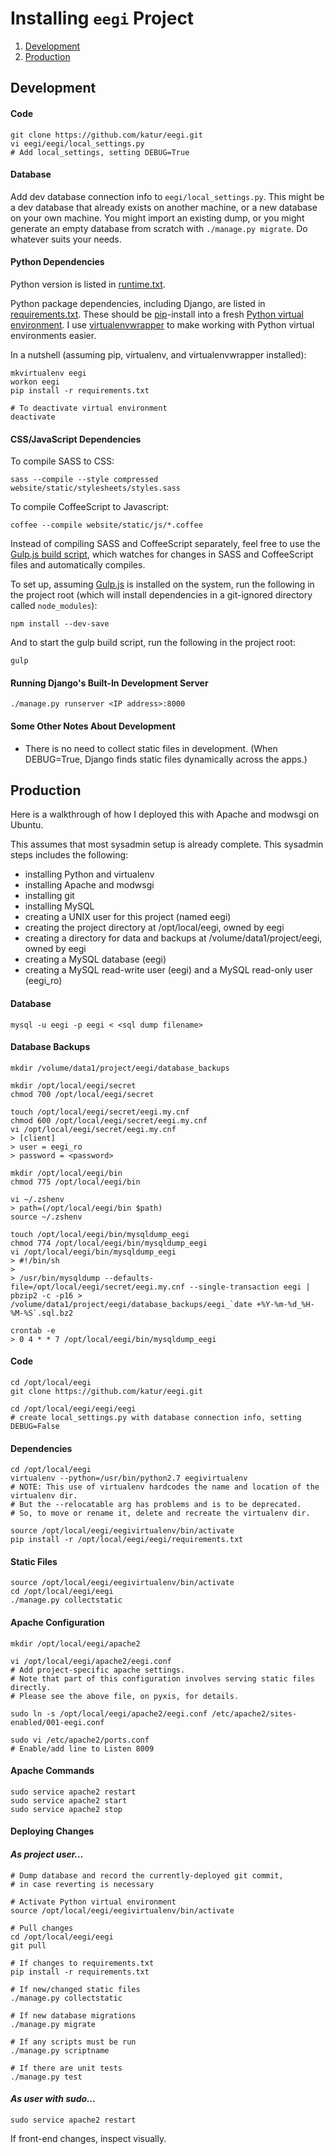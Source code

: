 # Installing `eegi` Project

1. [Development](#development)
1. [Production](#production)


## Development


#### Code

```
git clone https://github.com/katur/eegi.git
vi eegi/eegi/local_settings.py
# Add local_settings, setting DEBUG=True
```


#### Database

Add dev database connection info to `eegi/local_settings.py`.
This might be a dev database that already exists on another machine,
or a new database on your own machine.
You might import an existing dump, or you might generate an empty database
from scratch with `./manage.py migrate`. Do whatever suits your needs.


#### Python Dependencies

Python version is listed in [runtime.txt](runtime.txt).

Python package dependencies, including Django,
are listed in [requirements.txt](requirements.txt).
These should be [pip](https://pypi.python.org/pypi/pip)-install into a fresh
[Python virtual environment](http://virtualenv.readthedocs.org/). I use
[virtualenvwrapper](http://virtualenvwrapper.readthedocs.org/en/latest/)
to make working with Python virtual environments easier.

In a nutshell (assuming pip, virtualenv, and virtualenvwrapper installed):
```
mkvirtualenv eegi
workon eegi
pip install -r requirements.txt

# To deactivate virtual environment
deactivate
```


#### CSS/JavaScript Dependencies

To compile SASS to CSS:
```
sass --compile --style compressed website/static/stylesheets/styles.sass
```

To compile CoffeeScript to Javascript:
```
coffee --compile website/static/js/*.coffee
```

Instead of compiling SASS and CoffeeScript separately,
feel free to use the [Gulp.js build script](gulpfile.js), which watches
for changes in SASS and CoffeeScript files and automatically compiles.

To set up, assuming [Gulp.js](http://gulpjs.com/) is installed on the system,
run the following in the project root (which will install dependencies
in a git-ignored directory called `node_modules`):
```
npm install --dev-save
```

And to start the gulp build script, run the following in the project root:
```
gulp
```


#### Running Django's Built-In Development Server

```
./manage.py runserver <IP address>:8000
```


#### Some Other Notes About Development

- There is no need to collect static files in development.
(When DEBUG=True, Django finds static files dynamically across the apps.)



## Production

Here is a walkthrough of how I deployed this with Apache and modwsgi on Ubuntu.

This assumes that most sysadmin setup is already complete.
This sysadmin steps includes the following:

- installing Python and virtualenv
- installing Apache and modwsgi
- installing git
- installing MySQL
- creating a UNIX user for this project (named eegi)
- creating the project directory at /opt/local/eegi, owned by eegi
- creating a directory for data and backups at /volume/data1/project/eegi, owned by eegi
- creating a MySQL database (eegi)
- creating a MySQL read-write user (eegi) and a MySQL read-only user (eegi_ro)


#### Database

```
mysql -u eegi -p eegi < <sql dump filename>
```


#### Database Backups

```
mkdir /volume/data1/project/eegi/database_backups

mkdir /opt/local/eegi/secret
chmod 700 /opt/local/eegi/secret

touch /opt/local/eegi/secret/eegi.my.cnf
chmod 600 /opt/local/eegi/secret/eegi.my.cnf
vi /opt/local/eegi/secret/eegi.my.cnf
> [client]
> user = eegi_ro
> password = <password>

mkdir /opt/local/eegi/bin
chmod 775 /opt/local/eegi/bin

vi ~/.zshenv
> path=(/opt/local/eegi/bin $path)
source ~/.zshenv

touch /opt/local/eegi/bin/mysqldump_eegi
chmod 774 /opt/local/eegi/bin/mysqldump_eegi
vi /opt/local/eegi/bin/mysqldump_eegi
> #!/bin/sh
>
> /usr/bin/mysqldump --defaults-file=/opt/local/eegi/secret/eegi.my.cnf --single-transaction eegi | pbzip2 -c -p16 > /volume/data1/project/eegi/database_backups/eegi_`date +%Y-%m-%d_%H-%M-%S`.sql.bz2

crontab -e
> 0 4 * * 7 /opt/local/eegi/bin/mysqldump_eegi
```


#### Code

```
cd /opt/local/eegi
git clone https://github.com/katur/eegi.git

cd /opt/local/eegi/eegi/eegi
# create local_settings.py with database connection info, setting DEBUG=False
```


#### Dependencies

```
cd /opt/local/eegi
virtualenv --python=/usr/bin/python2.7 eegivirtualenv
# NOTE: This use of virtualenv hardcodes the name and location of the virtualenv dir.
# But the --relocatable arg has problems and is to be deprecated.
# So, to move or rename it, delete and recreate the virtualenv dir.

source /opt/local/eegi/eegivirtualenv/bin/activate
pip install -r /opt/local/eegi/eegi/requirements.txt
```


#### Static Files

```
source /opt/local/eegi/eegivirtualenv/bin/activate
cd /opt/local/eegi/eegi
./manage.py collectstatic
```


#### Apache Configuration

```
mkdir /opt/local/eegi/apache2

vi /opt/local/eegi/apache2/eegi.conf
# Add project-specific apache settings.
# Note that part of this configuration involves serving static files directly.
# Please see the above file, on pyxis, for details.

sudo ln -s /opt/local/eegi/apache2/eegi.conf /etc/apache2/sites-enabled/001-eegi.conf

sudo vi /etc/apache2/ports.conf
# Enable/add line to Listen 8009
```


#### Apache Commands
```
sudo service apache2 restart
sudo service apache2 start
sudo service apache2 stop
```


#### Deploying Changes

#### *As project user...*
```
# Dump database and record the currently-deployed git commit,
# in case reverting is necessary

# Activate Python virtual environment
source /opt/local/eegi/eegivirtualenv/bin/activate

# Pull changes
cd /opt/local/eegi/eegi
git pull

# If changes to requirements.txt
pip install -r requirements.txt

# If new/changed static files
./manage.py collectstatic

# If new database migrations
./manage.py migrate

# If any scripts must be run
./manage.py scriptname

# If there are unit tests
./manage.py test
```

#### *As user with sudo...*
```
sudo service apache2 restart
```

If front-end changes, inspect visually.
